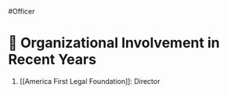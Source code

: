 #Officer 
# 💼 Organizational Involvement in Recent Years

1. [[America First Legal Foundation]]: Director